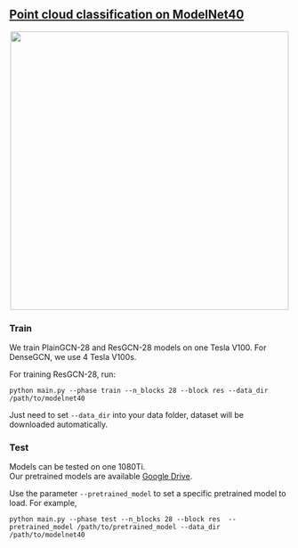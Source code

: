 ## [Point cloud classification on ModelNet40](https://arxiv.org/pdf/1910.06849.pdf)
  
<p align="center">
  <img src='https://github.com/lightaime/deep_gcns_torch/blob/master/misc/modelnet_cls.png' width=500>
</p>

### Train
We train PlainGCN-28 and ResGCN-28 models on one Tesla V100.
For DenseGCN,  we use 4 Tesla V100s.

For training ResGCN-28, run:
```
python main.py --phase train --n_blocks 28 --block res --data_dir /path/to/modelnet40
```
Just need to set `--data_dir` into your data folder, dataset will be downloaded automatically.

### Test
Models can be tested on one 1080Ti.   
Our pretrained models are available [Google Drive](https://drive.google.com/drive/folders/1LUWH0V3ZoHNQBylj0u0_36Mx0-UrDh1v?usp=sharing).

Use the parameter `--pretrained_model` to set a specific pretrained model to load. For example,

```
python main.py --phase test --n_blocks 28 --block res  --pretrained_model /path/to/pretrained_model --data_dir /path/to/modelnet40
```

